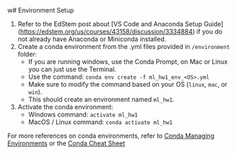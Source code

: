 w# Environment Setup

1. Refer to the EdStem post about [VS Code and Anaconda Setup Guide] (https://edstem.org/us/courses/43158/discussion/3334884) if you do not already have Anaconda or Miniconda installed.
2. Create a conda environment from the .yml files provided in `/environment` folder:
    - If you are running windows, use the Conda Prompt, on Mac or Linux you can just use the Terminal.
    - Use the command: `conda env create -f ml_hw1_env_<OS>.yml`
    - Make sure to modify the command based on your OS (`linux`, `mac`, or `win`).
    - This should create an environment named `ml_hw1`. 
3. Activate the conda environment:
    - Windows command: `activate ml_hw1` 
    - MacOS / Linux command: `conda activate ml_hw1`

For more references on conda environments, refer to [Conda Managing Environments](https://docs.conda.io/projects/conda/en/latest/user-guide/tasks/manage-environments.html) or the [Conda Cheat Sheet](https://docs.conda.io/projects/conda/en/4.6.0/_downloads/52a95608c49671267e40c689e0bc00ca/conda-cheatsheet.pdf)